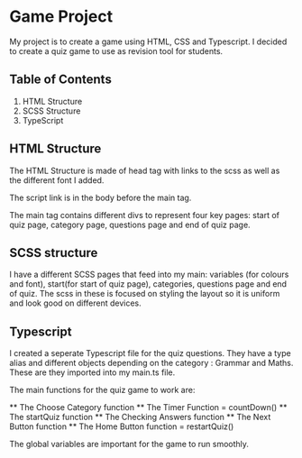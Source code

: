 # Game Project

My project is to create a game using HTML, CSS and Typescript. I decided to create a quiz game to use as revision tool for students.

## Table of Contents

1. HTML Structure
2. SCSS Structure
3. TypeScript

## HTML Structure

The HTML Structure is made of head tag with links to the scss as well as the different font I added.

The script link is in the body before the main tag.

The main tag contains different divs to represent four key pages: start of quiz page, category page, questions page and end of quiz page.

## SCSS structure

I have a different SCSS pages that feed into my main: variables (for colours and font), start(for start of quiz page), categories, questions page and end of quiz. The scss in these is focused on styling the layout so it is uniform and look good on different devices.

## Typescript

I created a seperate Typescript file for the quiz questions. They have a type alias and different objects depending on the category : Grammar and Maths. These are they imported into my main.ts file.

The main functions for the quiz game to work are:

** The Choose Category function
** The Timer Function = countDown()
** The startQuiz function 
** The Checking Answers function
** The Next Button function
** The Home Button function = restartQuiz()

The global variables are important for the game to run smoothly.
